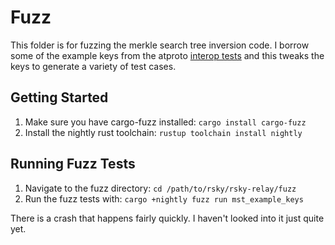 # Fuzz

This folder is for fuzzing the merkle search tree inversion code.  I borrow some of the example keys from the atproto [interop tests](https://github.com/bluesky-social/atproto-interop-tests/) and this tweaks the keys to generate a variety of test cases.

## Getting Started

1. Make sure you have cargo-fuzz installed: `cargo install cargo-fuzz`
1. Install the nightly rust toolchain: `rustup toolchain install nightly`

## Running Fuzz Tests

1. Navigate to the fuzz directory: `cd /path/to/rsky/rsky-relay/fuzz`
1. Run the fuzz tests with: `cargo +nightly fuzz run mst_example_keys`

There is a crash that happens fairly quickly.  I haven't looked into it just quite yet.
